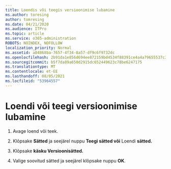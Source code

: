 ```yaml
---
title: Loendis või teegis versioonimise lubamine
ms.author: toresing
author: tomresing
ms.date: 04/21/2020
ms.audience: ITPro
ms.topic: article
ms.service: o365-administration
ROBOTS: NOINDEX, NOFOLLOW
localization_priority: Normal
ms.assetid: a84868ba-7657-4f34-8a57-df9c6f9732dc
ms.openlocfilehash: 2b91da1e856d694ee872159bd4534f88391ce4a4a79655537c3c69b1910d9b37
ms.sourcegitcommit: b5f7da89a650d2915dc652449623c78be6247175
ms.translationtype: MT
ms.contentlocale: et-EE
ms.lasthandoff: 08/05/2021
ms.locfileid: "53964557"
---
```

# <a name="enable-versioning-for-a-list-or-library"></a>Loendi või teegi versioonimise lubamine

1. Avage loend või teek.
    
2. Klõpsake **Sätted** ja seejärel nuppu **Teegi sätted või** Loendi **sätted.**
    
3. Klõpsake **käsku Versioonisätted.**
    
4. Valige soovitud sätted ja seejärel klõpsake nuppu **OK**.
    

